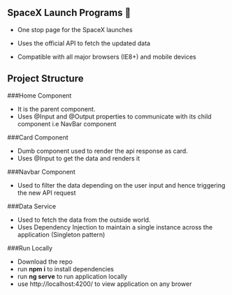 ## SpaceX Launch Programs :rocket:

- One stop page for the SpaceX launches
- Uses the official API to fetch the updated data

- Compatible with all major browsers (IE8+) and mobile devices


Project Structure
-------------

###Home Component

- It is the parent component.
- Uses @Input and @Output properties to communicate with its child component i.e NavBar component


###Card Component

- Dumb component used to render the api response as card.
- Uses @Input to get the data and renders it

###Navbar Component

- Used to filter the data depending on the user input and hence triggering the new API request

###Data Service

- Used to fetch the data from the outside world.
- Uses Dependency Injection to maintain a single instance across the application (Singleton pattern)

###Run Locally

- Download the repo
- run **npm i**  to install dependencies
- run **ng serve**  to run application locally
- use http://localhost:4200/ to view application on any brower